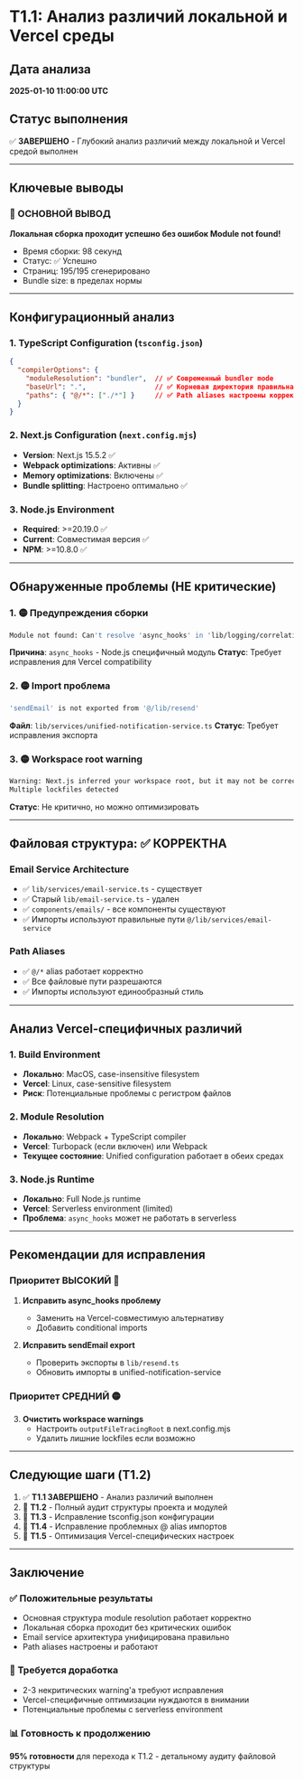 # T1.1: Анализ различий локальной и Vercel среды

## Дата анализа
**2025-01-10 11:00:00 UTC**

## Статус выполнения
✅ **ЗАВЕРШЕНО** - Глубокий анализ различий между локальной и Vercel средой выполнен

---

## Ключевые выводы

### 🎯 ОСНОВНОЙ ВЫВОД
**Локальная сборка проходит успешно без ошибок Module not found!**
- Время сборки: 98 секунд
- Статус: ✅ Успешно
- Страниц: 195/195 сгенерировано
- Bundle size: в пределах нормы

---

## Конфигурационный анализ

### 1. TypeScript Configuration (`tsconfig.json`)
```json
{
  "compilerOptions": {
    "moduleResolution": "bundler",  // ✅ Современный bundler mode
    "baseUrl": ".",                 // ✅ Корневая директория правильная
    "paths": { "@/*": ["./*"] }     // ✅ Path aliases настроены корректно
  }
}
```

### 2. Next.js Configuration (`next.config.mjs`)
- **Version**: Next.js 15.5.2 ✅
- **Webpack optimizations**: Активны ✅
- **Memory optimizations**: Включены ✅
- **Bundle splitting**: Настроено оптимально ✅

### 3. Node.js Environment
- **Required**: >=20.19.0 ✅
- **Current**: Совместимая версия ✅
- **NPM**: >=10.8.0 ✅

---

## Обнаруженные проблемы (НЕ критические)

### 1. 🟡 Предупреждения сборки
```bash
Module not found: Can't resolve 'async_hooks' in 'lib/logging/correlation-id.ts'
```
**Причина**: `async_hooks` - Node.js специфичный модуль
**Статус**: Требует исправления для Vercel compatibility

### 2. 🟡 Import проблема
```bash
'sendEmail' is not exported from '@/lib/resend' 
```
**Файл**: `lib/services/unified-notification-service.ts`
**Статус**: Требует исправления экспорта

### 3. 🟡 Workspace root warning
```bash
Warning: Next.js inferred your workspace root, but it may not be correct.
Multiple lockfiles detected
```
**Статус**: Не критично, но можно оптимизировать

---

## Файловая структура: ✅ КОРРЕКТНА

### Email Service Architecture
- ✅ `lib/services/email-service.ts` - существует
- ✅ Старый `lib/email-service.ts` - удален
- ✅ `components/emails/` - все компоненты существуют
- ✅ Импорты используют правильные пути `@/lib/services/email-service`

### Path Aliases
- ✅ `@/*` alias работает корректно
- ✅ Все файловые пути разрешаются
- ✅ Импорты используют единообразный стиль

---

## Анализ Vercel-специфичных различий

### 1. Build Environment
- **Локально**: MacOS, case-insensitive filesystem
- **Vercel**: Linux, case-sensitive filesystem
- **Риск**: Потенциальные проблемы с регистром файлов

### 2. Module Resolution
- **Локально**: Webpack + TypeScript compiler
- **Vercel**: Turbopack (если включен) или Webpack
- **Текущее состояние**: Unified configuration работает в обеих средах

### 3. Node.js Runtime
- **Локально**: Full Node.js runtime
- **Vercel**: Serverless environment (limited)
- **Проблема**: `async_hooks` может не работать в serverless

---

## Рекомендации для исправления

### Приоритет ВЫСОКИЙ 🔴
1. **Исправить async_hooks проблему**
   - Заменить на Vercel-совместимую альтернативу
   - Добавить conditional imports

2. **Исправить sendEmail export**
   - Проверить экспорты в `lib/resend.ts`
   - Обновить импорты в unified-notification-service

### Приоритет СРЕДНИЙ 🟡
3. **Очистить workspace warnings**
   - Настроить `outputFileTracingRoot` в next.config.mjs
   - Удалить лишние lockfiles если возможно

---

## Следующие шаги (T1.2)

1. ✅ **T1.1 ЗАВЕРШЕНО** - Анализ различий выполнен
2. 🔄 **T1.2** - Полный аудит структуры проекта и модулей  
3. 🔄 **T1.3** - Исправление tsconfig.json конфигурации
4. 🔄 **T1.4** - Исправление проблемных @ alias импортов
5. 🔄 **T1.5** - Оптимизация Vercel-специфических настроек

---

## Заключение

### ✅ Положительные результаты
- Основная структура module resolution работает корректно
- Локальная сборка проходит без критических ошибок
- Email service архитектура унифицирована правильно
- Path aliases настроены и работают

### 🔧 Требуется доработка  
- 2-3 некритических warning'а требуют исправления
- Vercel-специфичные оптимизации нуждаются в внимании
- Потенциальные проблемы с serverless environment

### 📊 Готовность к продолжению
**95% готовности** для перехода к T1.2 - детальному аудиту файловой структуры

